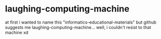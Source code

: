 # laughing-computing-machine
at first i wanted to name this "informatics-educational-materials" but github suggests me laughing-computing-machine... well, i couldn't resist to that machine xd

